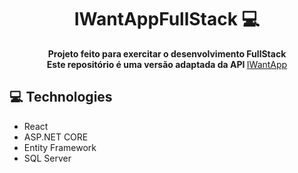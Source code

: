 <h1 align="center" style="font-weight: bold;">IWantAppFullStack 💻</h1>

<p align="center">
    <b>Projeto feito para exercitar o desenvolvimento FullStack</b><br/>
    <b>Este repositório é uma versão adaptada da API </b> <a href="https://github.com/GustavoMacrini/IWantApp">IWantApp</a>
</p>

<h2 id="technologies">💻 Technologies</h2>

- React
- ASP.NET CORE
- Entity Framework
- SQL Server
